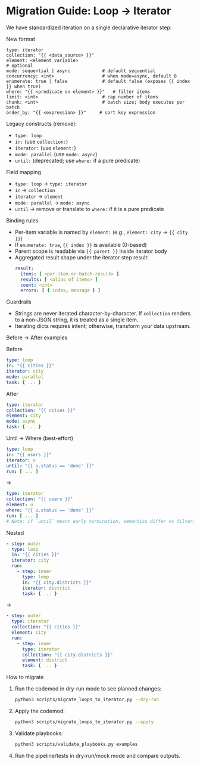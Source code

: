 # Migration Guide: Loop → Iterator

We have standardized iteration on a single declarative iterator step:

New format
```
type: iterator
collection: "{{ <data_source> }}"
element: <element_variable>
# optional
mode: sequential | async            # default sequential
concurrency: <int>                  # when mode=async, default 8
enumerate: true | false             # default false (exposes {{ index }} when true)
where: "{{ <predicate on element> }}"   # filter items
limit: <int>                        # cap number of items
chunk: <int>                        # batch size; body executes per batch
order_by: "{{ <expression> }}"     # sort key expression
```

Legacy constructs (remove):
- `type: loop`
- `in:` (use `collection:`)
- `iterator:` (use `element:`)
- `mode: parallel` (use `mode: async`)
- `until:` (deprecated; use `where:` if a pure predicate)

Field mapping
- `type: loop` → `type: iterator`
- `in` → `collection`
- `iterator` → `element`
- `mode: parallel` → `mode: async`
- `until` → remove or translate to `where:` if it is a pure predicate

Binding rules
- Per-item variable is named by `element:` (e.g., `element: city` → `{{ city }}`)
- If `enumerate: true`, `{{ index }}` is available (0-based)
- Parent scope is readable via `{{ parent }}` inside iterator body
- Aggregated result shape under the iterator step result:
  ```yaml
  result:
    items: [ <per-item-or-batch-result> ]
    results: [ <alias of items> ]
    count: <int>
    errors: [ { index, message } ]
  ```

Guardrails
- Strings are never iterated character-by-character. If `collection` renders to a non-JSON string, it is treated as a single item.
- Iterating dicts requires intent; otherwise, transform your data upstream.

Before → After examples

Before
```yaml
type: loop
in: "{{ cities }}"
iterator: city
mode: parallel
task: { ... }
```

After
```yaml
type: iterator
collection: "{{ cities }}"
element: city
mode: async
task: { ... }
```

Until → Where (best-effort)
```yaml
type: loop
in: "{{ users }}"
iterator: u
until: "{{ u.status == 'done' }}"
run: [ ... ]
```

→

```yaml
type: iterator
collection: "{{ users }}"
element: u
where: "{{ u.status == 'done' }}"
run: [ ... ]
# Note: if `until` meant early termination, semantics differ vs filtering.
```

Nested
```yaml
- step: outer
  type: loop
  in: "{{ cities }}"
  iterator: city
  run:
    - step: inner
      type: loop
      in: "{{ city.districts }}"
      iterator: district
      task: { ... }
```

→

```yaml
- step: outer
  type: iterator
  collection: "{{ cities }}"
  element: city
  run:
    - step: inner
      type: iterator
      collection: "{{ city.districts }}"
      element: district
      task: { ... }
```

How to migrate
1) Run the codemod in dry-run mode to see planned changes:
   ```bash
   python3 scripts/migrate_loops_to_iterator.py --dry-run
   ```
2) Apply the codemod:
   ```bash
   python3 scripts/migrate_loops_to_iterator.py --apply
   ```
3) Validate playbooks:
   ```bash
   python3 scripts/validate_playbooks.py examples
   ```
4) Run the pipeline/tests in dry-run/mock mode and compare outputs.

